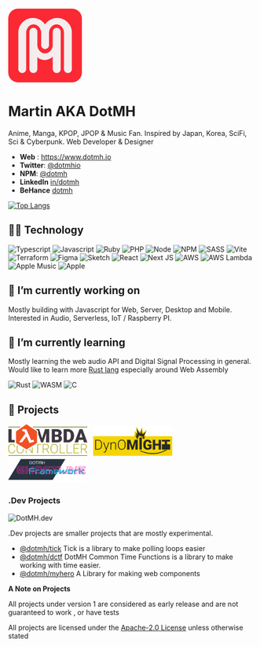 [![DotMH](https://github.com/dotmh/dotmh/raw/master/logo.png)](https://www.dotmh.io)

Martin AKA DotMH
================

Anime, Manga, KPOP, JPOP & Music Fan. Inspired by Japan, Korea, SciFi, Sci & Cyberpunk. Web Developer & Designer

- __Web__ : <https://www.dotmh.io>
- __Twitter__: [@dotmhio](https://www.twitter.com/dotmhio)
- __NPM__: [@dotmh](https://www.npmjs.com/dotmh)
- __LinkedIn__ [in/dotmh](https://www.linkedin.com/in/dotmh/)
- __BeHance__ [dotmh](https://www.behance.net/dotmh)

[![Top Langs](https://github-readme-stats.vercel.app/api/top-langs/?username=dotmh&theme=tokyonight)](https://github.com/anuraghazra/github-readme-stats)

👨‍💻 Technology
-------------
![Typescript](https://img.shields.io/badge/TypeScript-3178C6.svg?style=for-the-badge&logo=TypeScript&logoColor=white)
![Javascript](https://img.shields.io/badge/JavaScript-F7DF1E.svg?style=for-the-badge&logo=JavaScript&logoColor=black)
![Ruby](https://img.shields.io/badge/Ruby-CC342D.svg?style=for-the-badge&logo=Ruby&logoColor=white)
![PHP](https://img.shields.io/badge/PHP-777BB4.svg?style=for-the-badge&logo=PHP&logoColor=white)
![Node](https://img.shields.io/badge/Node.js-339933.svg?style=for-the-badge&logo=nodedotjs&logoColor=white)
![NPM](https://img.shields.io/badge/npm-CB3837.svg?style=for-the-badge&logo=npm&logoColor=white)
![SASS](https://img.shields.io/badge/Sass-CC6699.svg?style=for-the-badge&logo=Sass&logoColor=white)
![Vite](https://img.shields.io/badge/Vite-646CFF.svg?style=for-the-badge&logo=Vite&logoColor=white)
![Terraform](https://img.shields.io/badge/Terraform-7B42BC.svg?style=for-the-badge&logo=Terraform&logoColor=white)
![Figma](https://img.shields.io/badge/Figma-F24E1E.svg?style=for-the-badge&logo=Figma&logoColor=white)
![Sketch](https://img.shields.io/badge/Sketch-F7B500.svg?style=for-the-badge&logo=Sketch&logoColor=black)
![React](https://img.shields.io/badge/React-61DAFB.svg?style=for-the-badge&logo=React&logoColor=black)
![Next JS](https://img.shields.io/badge/Next-black?style=for-the-badge&logo=next.js&logoColor=white)
![AWS](https://img.shields.io/badge/Amazon%20AWS-232F3E.svg?style=for-the-badge&logo=Amazon-AWS&logoColor=white)
![AWS Lambda](https://img.shields.io/badge/AWS%20Lambda-FF9900.svg?style=for-the-badge&logo=AWS-Lambda&logoColor=white)
![Apple Music](https://img.shields.io/badge/Apple%20Music-FA243C.svg?style=for-the-badge&logo=Apple-Music&logoColor=white)
![Apple](https://img.shields.io/badge/Apple-000000.svg?style=for-the-badge&logo=Apple&logoColor=white)

🔭 I’m currently working on
----------------------------

Mostly building with Javascript for Web, Server, Desktop and Mobile. 
Interested in Audio, Serverless, IoT / Raspberry PI. 

🌱 I’m currently learning
--------------------------

Mostly learning the web audio API and Digital Signal Processing in general.
Would like to learn more [Rust lang](https://www.rust-lang.org) especially around Web Assembly

![Rust](https://img.shields.io/badge/Rust-000000.svg?style=for-the-badge&logo=Rust&logoColor=white)
![WASM](https://img.shields.io/badge/WebAssembly-654FF0.svg?style=for-the-badge&logo=WebAssembly&logoColor=white)
![C](https://img.shields.io/badge/c-%2300599C.svg?style=for-the-badge&logo=c&logoColor=white)

💽 Projects
-----------

<a href="https://github.com/dotmh/lambda-controller"><img src="https://raw.githubusercontent.com/dotmh/lambda-controller/master/logo.svg" alt="Lambda Controller" width="32%"></a> &nbsp;
<a href="https://github.com/dotmh/dyn-o-might"><img src="https://github.com/dotmh/dyn-o-might/raw/master/logo.svg?sanitize=true" width="32%" alt="Dyn-O-Might"></a> &nbsp;
<a href="https://github.com/dotmh/ghostline"><img src="https://github.com/dotmh/ghostline/raw/master/Logo.svg" width="32%" alt="Ghostline"></a>

### .Dev Projects
![DotMH.dev](https://content.dotmh.io/dev/dev.svg)

.Dev projects are smaller projects that are mostly experimental. 

- [@dotmh/tick](https://github.com/dotmh/tick) Tick is a library to make polling loops easier 
- [@dotmh/dctf](https://github.com/dotmh/dctf) DotMH Common Time Functions is a library to make working with time easier. 
- [@dotmh/myhero](https://github.com/dotmh/MyHero) A Library for making web components

__A Note on Projects__

All projects under version 1 are considered as early release and are not guaranteed to work , or have tests

All projects are licensed under the [Apache-2.0 License](https://www.apache.org/licenses/LICENSE-2.0) unless otherwise stated


